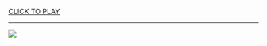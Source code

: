 
<a href="https://premium76.site?title=cool_math_games_snake_3d&ref=12M">CLICK TO PLAY</a></h3>
<hr>

<a href="https://premium76.site?title=cool_math_games_snake_3d&ref=12M"><img src="https://clearcache.store/games.png"></a>


